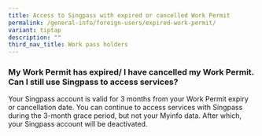 ```yaml
---
title: Access to Singpass with expired or cancelled Work Permit
permalink: /general-info/foreign-users/expired-work-permit/
variant: tiptap
description: ""
third_nav_title: Work pass holders
---
```

<h3>My Work Permit has expired/ I have cancelled my Work Permit. Can I still use Singpass to access services?</h3>
<p>Your Singpass account is valid for 3 months from your Work Permit expiry
or cancellation date. You can continue to access services with Singpass
during the 3-month grace period, but not your Myinfo data. After which,
your Singpass account will be deactivated.</p>